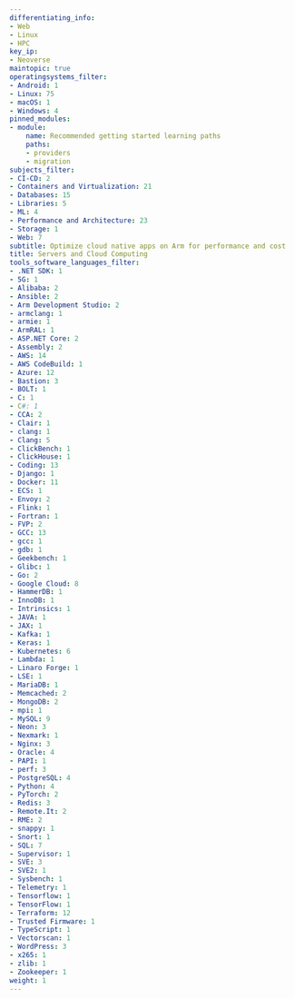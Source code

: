 ```yaml
---
differentiating_info:
- Web
- Linux
- HPC
key_ip:
- Neoverse
maintopic: true
operatingsystems_filter:
- Android: 1
- Linux: 75
- macOS: 1
- Windows: 4
pinned_modules:
- module:
    name: Recommended getting started learning paths
    paths:
    - providers
    - migration
subjects_filter:
- CI-CD: 2
- Containers and Virtualization: 21
- Databases: 15
- Libraries: 5
- ML: 4
- Performance and Architecture: 23
- Storage: 1
- Web: 7
subtitle: Optimize cloud native apps on Arm for performance and cost
title: Servers and Cloud Computing
tools_software_languages_filter:
- .NET SDK: 1
- 5G: 1
- Alibaba: 2
- Ansible: 2
- Arm Development Studio: 2
- armclang: 1
- armie: 1
- ArmRAL: 1
- ASP.NET Core: 2
- Assembly: 2
- AWS: 14
- AWS CodeBuild: 1
- Azure: 12
- Bastion: 3
- BOLT: 1
- C: 1
- C#: 1
- CCA: 2
- Clair: 1
- clang: 1
- Clang: 5
- ClickBench: 1
- ClickHouse: 1
- Coding: 13
- Django: 1
- Docker: 11
- ECS: 1
- Envoy: 2
- Flink: 1
- Fortran: 1
- FVP: 2
- GCC: 13
- gcc: 1
- gdb: 1
- Geekbench: 1
- Glibc: 1
- Go: 2
- Google Cloud: 8
- HammerDB: 1
- InnoDB: 1
- Intrinsics: 1
- JAVA: 1
- JAX: 1
- Kafka: 1
- Keras: 1
- Kubernetes: 6
- Lambda: 1
- Linaro Forge: 1
- LSE: 1
- MariaDB: 1
- Memcached: 2
- MongoDB: 2
- mpi: 1
- MySQL: 9
- Neon: 3
- Nexmark: 1
- Nginx: 3
- Oracle: 4
- PAPI: 1
- perf: 3
- PostgreSQL: 4
- Python: 4
- PyTorch: 2
- Redis: 3
- Remote.It: 2
- RME: 2
- snappy: 1
- Snort: 1
- SQL: 7
- Supervisor: 1
- SVE: 3
- SVE2: 1
- Sysbench: 1
- Telemetry: 1
- Tensorflow: 1
- TensorFlow: 1
- Terraform: 12
- Trusted Firmware: 1
- TypeScript: 1
- Vectorscan: 1
- WordPress: 3
- x265: 1
- zlib: 1
- Zookeeper: 1
weight: 1
---
```

